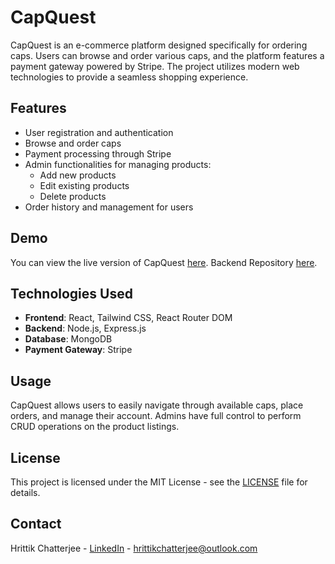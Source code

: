 # CapQuest

CapQuest is an e-commerce platform designed specifically for ordering caps. Users can browse and order various caps, and the platform features a payment gateway powered by Stripe. The project utilizes modern web technologies to provide a seamless shopping experience.

## Features

- User registration and authentication
- Browse and order caps
- Payment processing through Stripe
- Admin functionalities for managing products:
  - Add new products
  - Edit existing products
  - Delete products
- Order history and management for users

## Demo

You can view the live version of CapQuest [here](https://cap-quest.vercel.app).
Backend Repository [here](https://github.com/Hrittik-Chatterjee/ecommerce-dashboard-server).

## Technologies Used

- **Frontend**: React, Tailwind CSS, React Router DOM
- **Backend**: Node.js, Express.js
- **Database**: MongoDB
- **Payment Gateway**: Stripe

## Usage

CapQuest allows users to easily navigate through available caps, place orders, and manage their account. Admins have full control to perform CRUD operations on the product listings.

## License

This project is licensed under the MIT License - see the [LICENSE](LICENSE) file for details.

## Contact

Hrittik Chatterjee - [LinkedIn](https://www.linkedin.com/in/hrittik-chatterjee) - hrittikchatterjee@outlook.com
